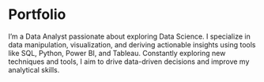 # Portfolio
I’m a Data Analyst passionate about exploring Data Science. I specialize in data manipulation, visualization, and deriving actionable insights using tools like SQL, Python, Power BI, and Tableau. Constantly exploring new techniques and tools, I aim to drive data-driven decisions and improve my analytical skills.